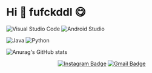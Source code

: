 <h1>Hi 👋 fufckddl 😋</h1>

![Visual Studio Code](https://img.shields.io/badge/Visual%20Studio%20Code-007ACC.svg?&style=for-the-badge&logo=Visual%20Studio%20Code&logoColor=white)
![Android Studio](https://img.shields.io/badge/Android%20Studio-3DDC84.svg?&style=for-the-badge&logo=Android%20Studio&logoColor=white)

<div align="left">
 <img alt="Java" src ="https://img.shields.io/badge/JavaScripts-F7DF1E.svg?&style=for-the-badge&logo=java&logoColor=yellow"/>
 <img alt="Python" src ="https://img.shields.io/badge/Python-007396.svg?&style=for-the-badge&logo=Python&logoColor=white"/>
</div>



![Anurag's GitHub stats](https://github-readme-stats.vercel.app/api?username=fufckddl&show_icons=true&theme=radical)
 
<!-- [![Anurag's github stats](https://github-readme-stats.vercel.app/api?username=fufckddl)](https://github.com/anuraghazra/github-readme-stats)-->


<div align=center>

[![Instagram Badge](https://img.shields.io/badge/-Instagram-dd2a7b?style=flat-square&logo=instagram&logoColor=white&link=https://www.instagram.com/data.scientist/)](https://www.instagram.com/fufckddl/) 
[![Gmail Badge](https://img.shields.io/badge/-Gmail-d14836?style=flat-square&logo=Gmail&logoColor=white&link=mailto:snugyun01@gmail.com)](mailto:dlckdfuf141@gmail.com)
</div>
